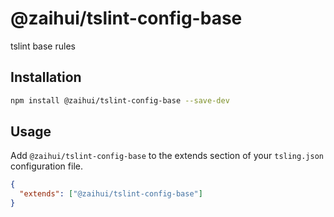 # @zaihui/tslint-config-base

tslint base rules

## Installation

```bash
npm install @zaihui/tslint-config-base --save-dev
```

## Usage

Add `@zaihui/tslint-config-base` to the extends section of your `tsling.json` configuration file.

```json
{
  "extends": ["@zaihui/tslint-config-base"]
}
```
